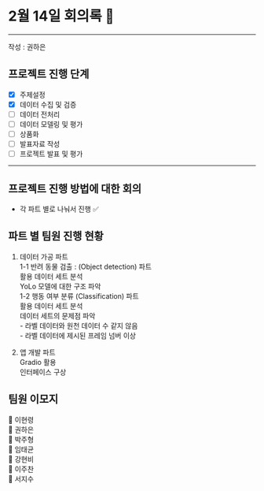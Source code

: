# 2월 14일 회의록 🧐
---
작성 : 권하은
## 프로젝트 진행 단계
- [x] 주제설정
- [x] 데이터 수집 및 검증
- [ ] 데이터 전처리
- [ ] 데이터 모델링 및 평가
- [ ] 상품화
- [ ] 발표자료 작성
- [ ] 프로젝트 발표 및 평가

---
## 프로젝트 진행 방법에 대한 회의
- 각 파트 별로 나눠서 진행 ✅
## 파트 별 팀원 진행 현황  
1. 데이터 가공 파트  
	1-1 반려 동물 검출 : (Object detection) 파트  
		활용 데이터 세트 분석  
		YoLo 모델에 대한 구조 파악  
	1-2 행동 여부 분류 (Classification) 파트  
		활용 데이터 세트 분석  
		데이터 세트의 문제점 파악  
			- 라벨 데이터와 원천 데이터 수 같지 않음  
			- 라벨 데이터에 제시된 프레임 넘버 이상  

2. 앱 개발 파트  
		Gradio 활용  
		인터페이스 구상  

##  팀원 이모지
🐸 이현령  
🧐 권하은  
🐶 박주형  
🦖 임태균  
🐝 강현비  
🐥 이주찬  
🐋 서지수  
